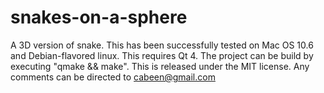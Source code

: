 snakes-on-a-sphere
==================

A 3D version of snake.  This has been successfully tested on Mac OS 10.6 and
Debian-flavored linux.  This requires Qt 4.  The project can be build by
executing "qmake && make".  This is released under the MIT license.  Any
comments can be directed to cabeen@gmail.com
